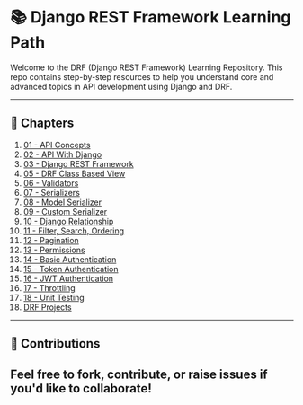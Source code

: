 # 📚 Django REST Framework Learning Path

Welcome to the DRF (Django REST Framework) Learning Repository. This repo contains step-by-step resources to help you understand core and advanced topics in API development using Django and DRF.

---

## 📘 Chapters

1. [01 - API Concepts](./01_API_Concepts)
2. [02 - API With Django](./02_APIWithDjango)
3. [03 - Django REST Framework](./03_DjangoRestFramework)
4. [05 - DRF Class Based View](./05_DRFClassBassedView)
5. [06 - Validators](./06_Validators)
6. [07 - Serializers](./07_Serializers)
7. [08 - Model Serializer](./08_ModelSerializer)
8. [09 - Custom Serializer](./09_CustomSerializer)
9. [10 - Django Relationship](./10_DjangoRelationship)
10. [11 - Filter, Search, Ordering](./11_FilterSearchOrdering)
11. [12 - Pagination](./12_Pagination)
12. [13 - Permissions](./13_Permissions)
13. [14 - Basic Authentication](./14_BasicAuthentication)
14. [15 - Token Authentication](./15_TokenAuthentication)
15. [16 - JWT Authentication](./16_JWTAuthentication)
16. [17 - Throttling](./17_Throttling)
17. [18 - Unit Testing](./18_UnitTesting)
18. [DRF Projects](./DRF-Projects)

---

## 🙌 Contributions

Feel free to fork, contribute, or raise issues if you'd like to collaborate!
---
